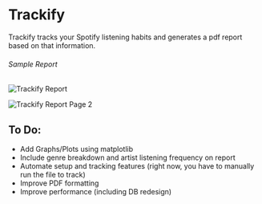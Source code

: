 # Trackify


Trackify tracks your Spotify listening habits and generates a pdf report based on that information.

######                                                                                                                                                                                                                                                                                                                                                      Sample Report

![Trackify Report](https://i.imgur.com/KE9k3Xm.png)

![Trackify Report Page 2](https://i.imgur.com/8a5edHb.png)




## To Do:

* Add Graphs/Plots using matplotlib
* Include genre breakdown and artist listening frequency on report
* Automate setup and tracking features (right now, you have to manually run the file to track)
* Improve PDF formatting
* Improve performance (including DB redesign)
